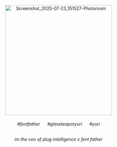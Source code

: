 <div align=center>


<img width="344" height="353" alt="Screenshot_2025-07-23_151527-Photoroom" src="https://github.com/user-attachments/assets/6314d83a-2d8e-4b28-a280-cf1214d803d6" />

<br>

<h6>#fentfather&nbsp;&nbsp;&nbsp;&nbsp;&nbsp;&nbsp;#glassteapotyuri&nbsp;&nbsp;&nbsp;&nbsp;&nbsp;&nbsp;#yuri</h6>
<h6>im the ceo of plug intelligence x fent father</h6>

</div>
